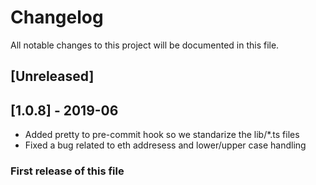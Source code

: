 # Changelog

All notable changes to this project will be documented in this file.

## [Unreleased]

## [1.0.8] - 2019-06

-   Added pretty to pre-commit hook so we standarize the lib/\*.ts files
-   Fixed a bug related to eth addresess and lower/upper case handling

### First release of this file
